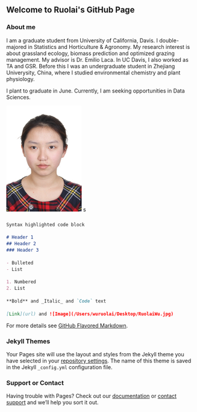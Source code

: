 ## Welcome to Ruolai's GitHub Page

### About me
I am a graduate student from University of California, Davis. I double-majored in Statistics and Horticulture & Agronomy. My research interest is about grassland ecology, biomass prediction and optimized grazing management. My advisor is Dr. Emilio Laca. In UC Davis, I also worked as TA and GSR. Before this I was an undergraduate student in Zhejiang Univerysity, China, where I studied environmental chemistry and plant physiology. 

I plant to graduate in June. Currently, I am seeking opportunities in Data Sciences.

![Image](RuolaiWu.jpg)
s
###

```markdown
Syntax highlighted code block

# Header 1
## Header 2
### Header 3

- Bulleted
- List

1. Numbered
2. List

**Bold** and _Italic_ and `Code` text

[Link](url) and ![Image](/Users/wuruolai/Desktop/RuolaiWu.jpg)
```

For more details see [GitHub Flavored Markdown](https://guides.github.com/features/mastering-markdown/).

### Jekyll Themes

Your Pages site will use the layout and styles from the Jekyll theme you have selected in your [repository settings](https://github.com/wurl2013/About_me/settings). The name of this theme is saved in the Jekyll `_config.yml` configuration file.

### Support or Contact

Having trouble with Pages? Check out our [documentation](https://help.github.com/categories/github-pages-basics/) or [contact support](https://github.com/contact) and we’ll help you sort it out.
